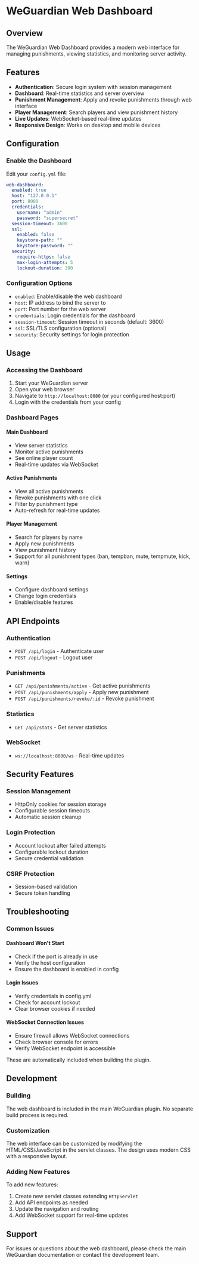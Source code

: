 # WeGuardian Web Dashboard

## Overview
The WeGuardian Web Dashboard provides a modern web interface for managing punishments, viewing statistics, and monitoring server activity.

## Features
- **Authentication**: Secure login system with session management
- **Dashboard**: Real-time statistics and server overview
- **Punishment Management**: Apply and revoke punishments through web interface
- **Player Management**: Search players and view punishment history
- **Live Updates**: WebSocket-based real-time updates
- **Responsive Design**: Works on desktop and mobile devices

## Configuration

### Enable the Dashboard
Edit your `config.yml` file:

```yaml
web-dashboard:
  enabled: true
  host: "127.0.0.1"
  port: 8080
  credentials:
    username: "admin"
    password: "supersecret"
  session-timeout: 3600
  ssl:
    enabled: false
    keystore-path: ""
    keystore-password: ""
  security:
    require-https: false
    max-login-attempts: 5
    lockout-duration: 300
```

### Configuration Options
- `enabled`: Enable/disable the web dashboard
- `host`: IP address to bind the server to
- `port`: Port number for the web server
- `credentials`: Login credentials for the dashboard
- `session-timeout`: Session timeout in seconds (default: 3600)
- `ssl`: SSL/TLS configuration (optional)
- `security`: Security settings for login protection

## Usage

### Accessing the Dashboard
1. Start your WeGuardian server
2. Open your web browser
3. Navigate to `http://localhost:8080` (or your configured host:port)
4. Login with the credentials from your config

### Dashboard Pages

#### Main Dashboard
- View server statistics
- Monitor active punishments
- See online player count
- Real-time updates via WebSocket

#### Active Punishments
- View all active punishments
- Revoke punishments with one click
- Filter by punishment type
- Auto-refresh for real-time updates

#### Player Management
- Search for players by name
- Apply new punishments
- View punishment history
- Support for all punishment types (ban, tempban, mute, tempmute, kick, warn)

#### Settings
- Configure dashboard settings
- Change login credentials
- Enable/disable features

## API Endpoints

### Authentication
- `POST /api/login` - Authenticate user
- `POST /api/logout` - Logout user

### Punishments
- `GET /api/punishments/active` - Get active punishments
- `POST /api/punishments/apply` - Apply new punishment
- `POST /api/punishments/revoke/:id` - Revoke punishment

### Statistics
- `GET /api/stats` - Get server statistics

### WebSocket
- `ws://localhost:8080/ws` - Real-time updates

## Security Features

### Session Management
- HttpOnly cookies for session storage
- Configurable session timeouts
- Automatic session cleanup

### Login Protection
- Account lockout after failed attempts
- Configurable lockout duration
- Secure credential validation

### CSRF Protection
- Session-based validation
- Secure token handling

## Troubleshooting

### Common Issues

#### Dashboard Won't Start
- Check if the port is already in use
- Verify the host configuration
- Ensure the dashboard is enabled in config

#### Login Issues
- Verify credentials in config.yml
- Check for account lockout
- Clear browser cookies if needed

#### WebSocket Connection Issues
- Ensure firewall allows WebSocket connections
- Check browser console for errors
- Verify WebSocket endpoint is accessible

These are automatically included when building the plugin.

## Development

### Building
The web dashboard is included in the main WeGuardian plugin. No separate build process is required.

### Customization
The web interface can be customized by modifying the HTML/CSS/JavaScript in the servlet classes. The design uses modern CSS with a responsive layout.

### Adding New Features
To add new features:
1. Create new servlet classes extending `HttpServlet`
2. Add API endpoints as needed
3. Update the navigation and routing
4. Add WebSocket support for real-time updates

## Support
For issues or questions about the web dashboard, please check the main WeGuardian documentation or contact the development team.


